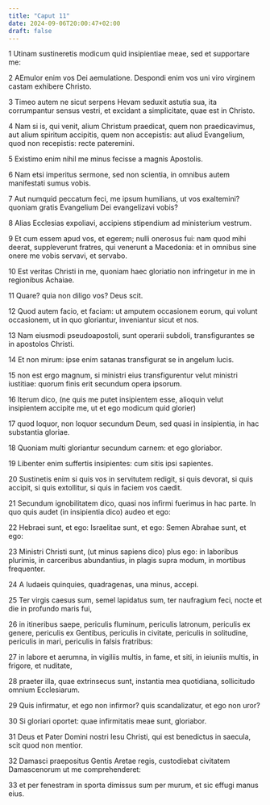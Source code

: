 ```yaml
---
title: "Caput 11"
date: 2024-09-06T20:00:47+02:00
draft: false
---
```



1 Utinam sustineretis modicum quid insipientiae meae, sed et supportare me:

2 AEmulor enim vos Dei aemulatione. Despondi enim vos uni viro virginem castam exhibere Christo.

3 Timeo autem ne sicut serpens Hevam seduxit astutia sua, ita corrumpantur sensus vestri, et excidant a simplicitate, quae est in Christo.

4 Nam si is, qui venit, alium Christum praedicat, quem non praedicavimus, aut alium spiritum accipitis, quem non accepistis: aut aliud Evangelium, quod non recepistis: recte pateremini.

5 Existimo enim nihil me minus fecisse a magnis Apostolis.

6 Nam etsi imperitus sermone, sed non scientia, in omnibus autem manifestati sumus vobis.

7 Aut numquid peccatum feci, me ipsum humilians, ut vos exaltemini? quoniam gratis Evangelium Dei evangelizavi vobis?

8 Alias Ecclesias expoliavi, accipiens stipendium ad ministerium vestrum.

9 Et cum essem apud vos, et egerem; nulli onerosus fui: nam quod mihi deerat, suppleverunt fratres, qui venerunt a Macedonia: et in omnibus sine onere me vobis servavi, et servabo.

10 Est veritas Christi in me, quoniam haec gloriatio non infringetur in me in regionibus Achaiae.

11 Quare? quia non diligo vos? Deus scit.

12 Quod autem facio, et faciam: ut amputem occasionem eorum, qui volunt occasionem, ut in quo gloriantur, inveniantur sicut et nos.

13 Nam eiusmodi pseudoapostoli, sunt operarii subdoli, transfigurantes se in apostolos Christi.

14 Et non mirum: ipse enim satanas transfigurat se in angelum lucis.

15 non est ergo magnum, si ministri eius transfigurentur velut ministri iustitiae: quorum finis erit secundum opera ipsorum.

16 Iterum dico, (ne quis me putet insipientem esse, alioquin velut insipientem accipite me, ut et ego modicum quid glorier)

17 quod loquor, non loquor secundum Deum, sed quasi in insipientia, in hac substantia gloriae.

18 Quoniam multi gloriantur secundum carnem: et ego gloriabor.

19 Libenter enim suffertis insipientes: cum sitis ipsi sapientes.

20 Sustinetis enim si quis vos in servitutem redigit, si quis devorat, si quis accipit, si quis extollitur, si quis in faciem vos caedit.

21 Secundum ignobilitatem dico, quasi nos infirmi fuerimus in hac parte. In quo quis audet (in insipientia dico) audeo et ego:

22 Hebraei sunt, et ego: Israelitae sunt, et ego: Semen Abrahae sunt, et ego:

23 Ministri Christi sunt, (ut minus sapiens dico) plus ego: in laboribus plurimis, in carceribus abundantius, in plagis supra modum, in mortibus frequenter.

24 A Iudaeis quinquies, quadragenas, una minus, accepi.

25 Ter virgis caesus sum, semel lapidatus sum, ter naufragium feci, nocte et die in profundo maris fui,

26 in itineribus saepe, periculis fluminum, periculis latronum, periculis ex genere, periculis ex Gentibus, periculis in civitate, periculis in solitudine, periculis in mari, periculis in falsis fratribus:

27 in labore et aerumna, in vigiliis multis, in fame, et siti, in ieiuniis multis, in frigore, et nuditate,

28 praeter illa, quae extrinsecus sunt, instantia mea quotidiana, sollicitudo omnium Ecclesiarum.

29 Quis infirmatur, et ego non infirmor? quis scandalizatur, et ego non uror?

30 Si gloriari oportet: quae infirmitatis meae sunt, gloriabor.

31 Deus et Pater Domini nostri Iesu Christi, qui est benedictus in saecula, scit quod non mentior.

32 Damasci praepositus Gentis Aretae regis, custodiebat civitatem Damascenorum ut me comprehenderet:

33 et per fenestram in sporta dimissus sum per murum, et sic effugi manus eius.

